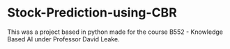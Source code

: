 # Stock-Prediction-using-CBR

This was a project based in python made for the course B552 - Knowledge Based AI under Professor David Leake. 
